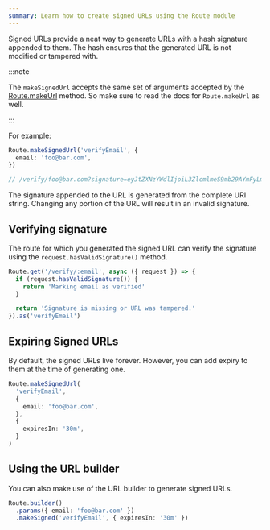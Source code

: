 ```yaml
---
summary: Learn how to create signed URLs using the Route module
---
```


Signed URLs provide a neat way to generate URLs with a hash signature appended to them. The hash ensures that the generated URL is not modified or tampered with.

:::note

The `makeSignedUrl` accepts the same set of arguments accepted by the [Route.makeUrl](../http/routing.md#url-generation) method. So make sure to read the docs for `Route.makeUrl` as well.

:::

For example:

```ts
Route.makeSignedUrl('verifyEmail', {
  email: 'foo@bar.com',
})

// /verify/foo@bar.com?signature=eyJtZXNzYWdlIjoiL3ZlcmlmeS9mb29AYmFyLmNvbSJ9.Xu-a0xu_E4O0sJxeAhyhUU5TVMPtxHGNz4bY9skxqRo
```

The signature appended to the URL is generated from the complete URI string. Changing any portion of the URL will result in an invalid signature.

## Verifying signature

The route for which you generated the signed URL can verify the signature using the `request.hasValidSignature()` method.

```ts
Route.get('/verify/:email', async ({ request }) => {
  if (request.hasValidSignature()) {
    return 'Marking email as verified'
  }

  return 'Signature is missing or URL was tampered.'
}).as('verifyEmail')
```

## Expiring Signed URLs

By default, the signed URLs live forever. However, you can add expiry to them at the time of generating one.

```ts
Route.makeSignedUrl(
  'verifyEmail',
  {
    email: 'foo@bar.com',
  },
  {
    expiresIn: '30m',
  }
)
```

## Using the URL builder

You can also make use of the URL builder to generate signed URLs.

```ts
Route.builder()
  .params({ email: 'foo@bar.com' })
  .makeSigned('verifyEmail', { expiresIn: '30m' })
```
